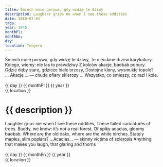 ```yaml
---
title: Śmiech mnie porywa, gdy widzę te dziwy
description: Laughter grips me when I see these oddities
date: 2018-07-04
tags: 
year: 1945
monthPl: 
monthEn: 
day:
location: Tengeru
---
```


<div class="indent">
<div class="poem">		Śmiech mnie porywa, gdy widzę te dziwy,
		Te nieudane drzew karykatury.
		Kolego, wiemy: nie las to prawdziwy
		Z kolców akacje, baobab ponury.
Gdzie dęby stare, gdzieże białe brzozy,
Dostojne klony, wysmukłe topole?
... Akacje ... — chude ofiary sklerozy
... Wszystko, co śmieszy, co razi i kole.
</div>

<div class="dateLocation">
<br> {{ day }} {{ monthPl }} {{ year }} <br>
{{ location }} <br>
</div>
</div>

<h1>{{ description }}</h1>

<div class="indent">
<div class="translation">		Laughter grips me when I see these oddities,
		These failed caricatures of trees.
		Buddy, we know: it’s not a real forest,
		Of spiky acacias, gloomy baobab.
Where are the old oaks, where are the white birches,
Stately maples, slim poplars?
…Acacias… — skinny victims of sclerosis
Anything that makes you laugh, that glaring and thorns
</div>

<div class="dateLocation">
<br> {{ day }} {{ monthEn }} {{ year }} <br>
{{ location }} <br>
</div>
</div>